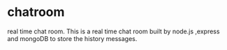 # chatroom
real time chat room.
This is a real time chat room built by node.js ,express and mongoDB to store the history messages.
